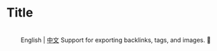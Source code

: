 # Title

<p align="center">
    <br> English | <a href="README-zh.md">中文</a>
    Support for exporting backlinks, tags, and images. 🌄
</p>
